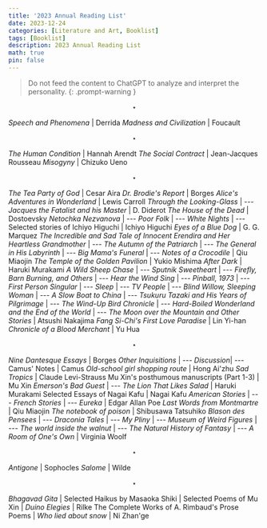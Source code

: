 ```yaml
---
title: '2023 Annual Reading List'
date: 2023-12-24
categories: [Literature and Art, Booklist]
tags: [Booklist]
description: 2023 Annual Reading List
math: true
pin: false
---
```


> Do not feed the content to ChatGPT to analyze and interpret the personality.
{: .prompt-warning }

$$ \star $$

*Speech and Phenomena* | Derrida
*Madness and Civilization* | Foucault


$$ \star $$

*The Human Condition* | Hannah Arendt
*The Social Contract* | Jean-Jacques Rousseau
*Misogyny* | Chizuko Ueno

$$ \star $$

*The Tea Party of God* | Cesar Aira
*Dr. Brodie's Report* | Borges
*Alice's Adventures in Wonderland* | Lewis Carroll
*Through the Looking-Glass* | ---
*Jacques the Fatalist and his Master* | D. Diderot
*The House of the Dead* | Dostoevsky
*Netochka Nezvanova* | ---
*Poor Folk* | ---
*White Nights* | ---
Selected stories of Ichiyo Higuchi | Ichiyo Higuchi
*Eyes of a Blue Dog* | G. G. Marquez
*The Incredible and Sad Tale of Innocent Erendira and Her Heartless Grandmother* | ---
*The Autumn of the Patriarch* | ---
*The General in His Labyrinth* | ---
*Big Mama's Funeral* | ---
*Notes of a Crocodile* | Qiu Miaojin
*The Temple of the Golden Pavilion* | Yukio Mishima
*After Dark* | Haruki Murakami
*A Wild Sheep Chase* | ---
*Sputnik Sweetheart* | ---
*Firefly, Barn Burning, and Others* | ---
*Hear the Wind Sing* | ---
*Pinball, 1973* | ---
*First Person Singular* | ---
*Sleep* | ---
*TV People* | ---
*Blind Willow, Sleeping Woman* | ---
*A Slow Boat to China* | ---
*Tsukuru Tazaki and His Years of Pilgrimage* | ---
*The Wind-Up Bird Chronicle* | ---
*Hard-Boiled Wonderland and the End of the World* | ---
*The Moon over the Mountain and Other Stories* | Atsushi Nakajima
*Fang Si-Chi's First Love Paradise* | Lin Yi-han
*Chronicle of a Blood Merchant* | Yu Hua

$$ \star $$

*Nine Dantesque Essays* | Borges
*Other Inquisitions* | ---
*Discussion*| ---
Camus' Notes | Camus
*Old-school girl shopping route* | Hong Ai'zhu
*Sad Tropics* | Claude Levi-Strauss
Mu Xin's posthumous manuscripts (Part 1-3) | Mu Xin
*Emerson's Bad Guest* | ---
*The Lion That Likes Salad* | Haruki Murakami
Selected Essays of Nagai Kafu | Nagai Kafu
*American Stories* | ---
*French Stories* | ---
*Eureka* | Edgar Allan Poe
*Last Words from Montmartre* | Qiu Miaojin
*The notebook of poison* | Shibusawa Tatsuhiko
*Blason des Pensees* | ---
*Draconia Tales* | ---
*My Pliny* | ---
*Museum of Weird Figures* | ---
*The world inside the walnut* | ---
*The Natural History of Fantasy* | ---
*A Room of One's Own* | Virginia Woolf

$$ \star $$

*Antigone* | Sophocles
*Salome* | Wilde

$$ \star $$

*Bhagavad Gita* | 
Selected Haikus by Masaoka Shiki | 
Selected Poems of Mu Xin | 
*Duino Elegies* | Rilke
The Complete Works of A. Rimbaud's Prose Poems |
*Who lied about snow* | Ni Zhan'ge